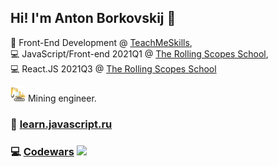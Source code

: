 ## Hi! I'm Anton Borkovskij 👋

📘  Front-End Development @ [TeachMeSkills](https://teachmeskills.by/),   
💻  JavaScript/Front-end 2021Q1 @ [The Rolling Scopes School](https://rs.school/),  
💻  React.JS 2021Q3 @ [The Rolling Scopes School](https://rs.school/)


<img src="https://github.com/g5-freemen/g5-freemen/blob/main/excavator.png"> Mining engineer.



<!--
**g5-freemen/g5-freemen** is a ✨ _special_ ✨ repository because its `README.md` (this file) appears on your GitHub profile.

Here are some ideas to get you started:

- 🔭 I’m currently working on ...
- 🌱 I’m currently learning ...
- 👯 I’m looking to collaborate on ...
- 🤔 I’m looking for help with ...
- 💬 Ask me about ...
- 📫 How to reach me: ...
- 😄 Pronouns: ...
- ⚡ Fun fact: ...
-->

### 📗 [learn.javascript.ru](https://learn.javascript.ru/)
### 💻 [Codewars](https://www.codewars.com/) <img src="https://www.codewars.com/users/g5-freemen/badges/micro">
